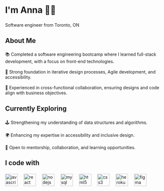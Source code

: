 <h1 align="left">I'm Anna 👋🏼</h1>

###

<p align="left">Software engineer from Toronto, ON</p>

###

<h2 align="left">About Me</h2>

###

<p align="left">📚 Completed a software engineering bootcamp where I learned full-stack development, with a focus on front-end technologies.<br><br>🧠 Strong foundation in iterative design processes, Agile development, and accessibility.<br><br>🧩 Experienced in cross-functional collaboration, ensuring designs and code align with business objectives.</p>

###

<h2 align="left">Currently Exploring</h2>

###

<p align="left">🕹️ Strengthening my understanding of data structures and algorithms.<br><br>🌍 Enhancing my expertise in accessibility and inclusive design.<br><br>🤝 Open to mentorship, collaboration, and learning opportunities.</p>

###

<h2 align="left">I code with</h2>

###

<div align="left">
  <img src="https://cdn.jsdelivr.net/gh/devicons/devicon/icons/javascript/javascript-original.svg" height="40" alt="javascript logo"  />
  <img width="12" />
  <img src="https://cdn.jsdelivr.net/gh/devicons/devicon/icons/react/react-original.svg" height="40" alt="react logo"  />
  <img width="12" />
  <img src="https://cdn.jsdelivr.net/gh/devicons/devicon/icons/nodejs/nodejs-original.svg" height="40" alt="nodejs logo"  />
  <img width="12" />
  <img src="https://cdn.jsdelivr.net/gh/devicons/devicon/icons/mysql/mysql-original.svg" height="40" alt="mysql logo"  />
  <img width="12" />
  <img src="https://cdn.jsdelivr.net/gh/devicons/devicon/icons/html5/html5-original.svg" height="40" alt="html5 logo"  />
  <img width="12" />
  <img src="https://cdn.jsdelivr.net/gh/devicons/devicon/icons/css3/css3-original.svg" height="40" alt="css3 logo"  />
  <img width="12" />
  <img src="https://cdn.jsdelivr.net/gh/devicons/devicon/icons/heroku/heroku-original.svg" height="40" alt="heroku logo"  />
  <img width="12" />
  <img src="https://cdn.jsdelivr.net/gh/devicons/devicon/icons/figma/figma-original.svg" height="40" alt="figma logo"  />
</div>

###
